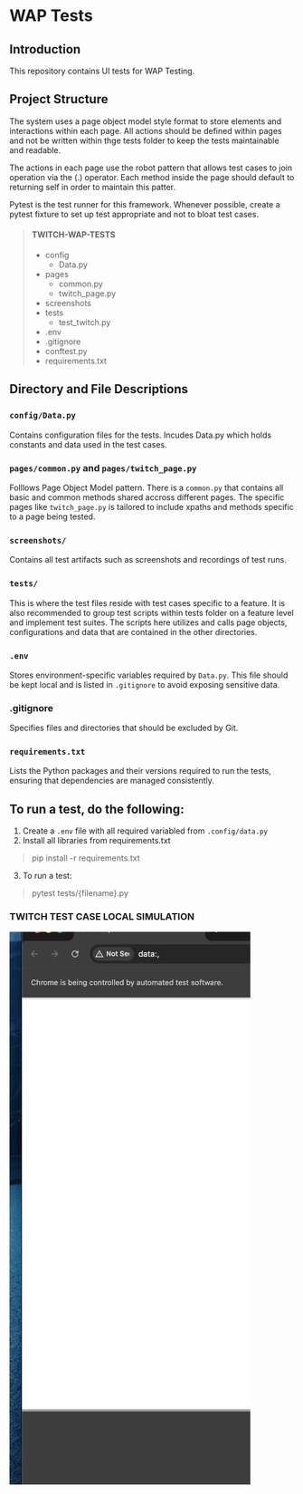 # WAP Tests

## Introduction

This repository contains UI tests for WAP Testing.

## Project Structure

The system uses a page object model style format to store elements and interactions within each page. All actions should be defined within pages and not be written within thge tests folder to keep the tests maintainable and readable.

The actions in each page use the robot pattern that allows test cases to join operation via the (.) operator.
Each method inside the page should default to returning self in order to maintain this patter.

Pytest is the test runner for this framework. Whenever possible, create a pytest fixture to set up test appropriate and not to bloat test cases.

> #### **TWITCH-WAP-TESTS**
>
> - config
>   - Data.py
> - pages
>   - common.py
>   - twitch_page.py
> - screenshots
> - tests
>   - test_twitch.py
> - .env
> - .gitignore
> - conftest.py
> - requirements.txt 

## Directory and File Descriptions

### `config/Data.py`
Contains configuration files for the tests. Incudes Data.py which holds constants and data used in the test cases.

### `pages/common.py` and `pages/twitch_page.py`
Folllows Page Object Model pattern. There is a `common.py` that contains all basic and common methods shared accross different pages. The specific pages like `twitch_page.py` is tailored to include xpaths and methods specific to a page being tested.

### `screenshots/`
Contains all test artifacts such as screenshots and recordings of test runs.

### `tests/`
This is where the test files reside with test cases specific to a feature. It is also recommended to group test scripts within tests folder on a feature level and implement test suites. The scripts here utilizes and calls page objects, configurations and data that are contained in the other directories.

### `.env`
Stores environment-specific variables required by `Data.py`. This file should be kept local and is listed in `.gitignore` to avoid exposing sensitive data.

### .gitignore
Specifies files and directories that should be excluded by Git.

### `requirements.txt`
Lists the Python packages and their versions required to run the tests, ensuring that dependencies are managed consistently.

## To run a test, do the following:

1. Create a `.env` file with all required variabled from `.config/data.py`
2. Install all libraries from requirements.txt
> pip install -r requirements.txt
3. To run a test:
> pytest tests/{filename}.py

### TWITCH TEST CASE LOCAL SIMULATION

![Twitch Streamer Navigation](TWITCH_TEST_RUN.gif)